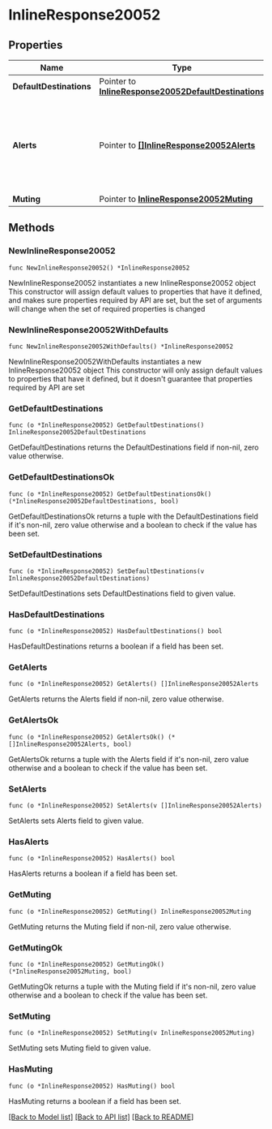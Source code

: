 # InlineResponse20052

## Properties

Name | Type | Description | Notes
------------ | ------------- | ------------- | -------------
**DefaultDestinations** | Pointer to [**InlineResponse20052DefaultDestinations**](InlineResponse20052DefaultDestinations.md) |  | [optional] 
**Alerts** | Pointer to [**[]InlineResponse20052Alerts**](InlineResponse20052Alerts.md) | Alert-specific configuration for each type. Only alerts that pertain to the network can be updated. | [optional] 
**Muting** | Pointer to [**InlineResponse20052Muting**](InlineResponse20052Muting.md) |  | [optional] 

## Methods

### NewInlineResponse20052

`func NewInlineResponse20052() *InlineResponse20052`

NewInlineResponse20052 instantiates a new InlineResponse20052 object
This constructor will assign default values to properties that have it defined,
and makes sure properties required by API are set, but the set of arguments
will change when the set of required properties is changed

### NewInlineResponse20052WithDefaults

`func NewInlineResponse20052WithDefaults() *InlineResponse20052`

NewInlineResponse20052WithDefaults instantiates a new InlineResponse20052 object
This constructor will only assign default values to properties that have it defined,
but it doesn't guarantee that properties required by API are set

### GetDefaultDestinations

`func (o *InlineResponse20052) GetDefaultDestinations() InlineResponse20052DefaultDestinations`

GetDefaultDestinations returns the DefaultDestinations field if non-nil, zero value otherwise.

### GetDefaultDestinationsOk

`func (o *InlineResponse20052) GetDefaultDestinationsOk() (*InlineResponse20052DefaultDestinations, bool)`

GetDefaultDestinationsOk returns a tuple with the DefaultDestinations field if it's non-nil, zero value otherwise
and a boolean to check if the value has been set.

### SetDefaultDestinations

`func (o *InlineResponse20052) SetDefaultDestinations(v InlineResponse20052DefaultDestinations)`

SetDefaultDestinations sets DefaultDestinations field to given value.

### HasDefaultDestinations

`func (o *InlineResponse20052) HasDefaultDestinations() bool`

HasDefaultDestinations returns a boolean if a field has been set.

### GetAlerts

`func (o *InlineResponse20052) GetAlerts() []InlineResponse20052Alerts`

GetAlerts returns the Alerts field if non-nil, zero value otherwise.

### GetAlertsOk

`func (o *InlineResponse20052) GetAlertsOk() (*[]InlineResponse20052Alerts, bool)`

GetAlertsOk returns a tuple with the Alerts field if it's non-nil, zero value otherwise
and a boolean to check if the value has been set.

### SetAlerts

`func (o *InlineResponse20052) SetAlerts(v []InlineResponse20052Alerts)`

SetAlerts sets Alerts field to given value.

### HasAlerts

`func (o *InlineResponse20052) HasAlerts() bool`

HasAlerts returns a boolean if a field has been set.

### GetMuting

`func (o *InlineResponse20052) GetMuting() InlineResponse20052Muting`

GetMuting returns the Muting field if non-nil, zero value otherwise.

### GetMutingOk

`func (o *InlineResponse20052) GetMutingOk() (*InlineResponse20052Muting, bool)`

GetMutingOk returns a tuple with the Muting field if it's non-nil, zero value otherwise
and a boolean to check if the value has been set.

### SetMuting

`func (o *InlineResponse20052) SetMuting(v InlineResponse20052Muting)`

SetMuting sets Muting field to given value.

### HasMuting

`func (o *InlineResponse20052) HasMuting() bool`

HasMuting returns a boolean if a field has been set.


[[Back to Model list]](../README.md#documentation-for-models) [[Back to API list]](../README.md#documentation-for-api-endpoints) [[Back to README]](../README.md)


